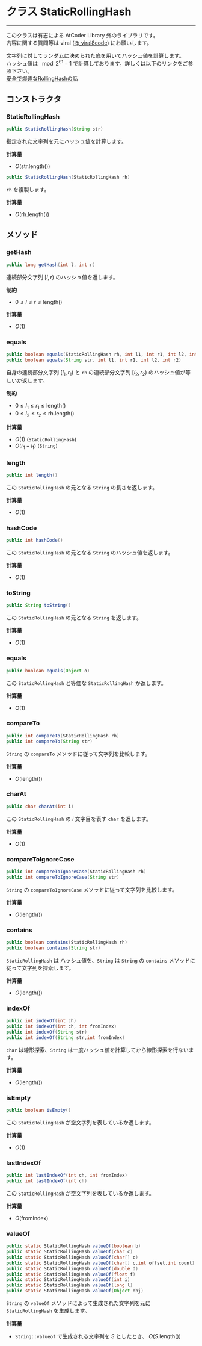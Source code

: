 # クラス StaticRollingHash
- - -

このクラスは有志による AtCoder Library 外のライブラリです。  
内容に関する質問等は viral ([@_viral8code](https://twitter.com/_viral8code/)) にお願いします。

文字列に対してランダムに決められた底を用いてハッシュ値を計算します。  
ハッシュ値は $\mod 2^{61}-1$ で計算しております。詳しくは以下のリンクをご参照下さい。  
[安全で爆速なRollingHashの話](https://qiita.com/keymoon/items/11fac5627672a6d6a9f6)  


## コンストラクタ
### StaticRollingHash
```java
public StaticRollingHash(String str)
```
指定された文字列を元にハッシュ値を計算します。

**計算量**
* $O( \mathrm{str.length}() )$

```java
public StaticRollingHash(StaticRollingHash rh)
```
`rh` を複製します。

**計算量**
* $O( \mathrm{rh.length}() )$

## メソッド
### getHash
```java
public long getHash(int l, int r)
```
連続部分文字列 $[l,r)$ のハッシュ値を返します。

**制約**
* $0 \leq l \leq r \leq \mathrm{length}()$

**計算量**
* $O(1)$

### equals
```java
public boolean equals(StaticRollingHash rh, int l1, int r1, int l2, int r2)
public boolean equals(String str, int l1, int r1, int l2, int r2)
```
自身の連続部分文字列 $[l_1,r_1)$ と `rh` の連続部分文字列 $[l_2,r_2)$ のハッシュ値が等しいか返します。

**制約**
* $0 \leq l_1 \leq r_1 \leq \mathrm{length}()$
* $0 \leq l_2 \leq r_2 \leq \mathrm{rh.length}()$

**計算量**
* $O(1)$ (`StaticRollingHash`)
* $O(r_1-l_1)$ (`String`)

### length
```java
public int length()
```
この `StaticRollingHash` の元となる `String` の長さを返します。

**計算量**
* $O(1)$

### hashCode
```java
public int hashCode()
```
この `StaticRollingHash` の元となる `String` のハッシュ値を返します。

**計算量**
* $O(1)$

### toString
```java
public String toString()
```
この `StaticRollingHash` の元となる `String` を返します。

**計算量**
* $O(1)$

### equals
```java
public boolean equals(Object o)
```
この `StaticRollingHash` と等価な `StaticRollingHash` か返します。

**計算量**
* $O(1)$

### compareTo
```java
public int compareTo(StaticRollingHash rh)
public int compareTo(String str)
```
`String` の `compareTo` メソッドに従って文字列を比較します。

**計算量**
* $O(\mathrm{length}())$

### charAt
```java
public char charAt(int i)
```
この `StaticRollingHash` の $i$ 文字目を表す `char` を返します。

**計算量**
* $O(1)$

### compareToIgnoreCase
```java
public int compareToIgnoreCase(StaticRollingHash rh)
public int compareToIgnoreCase(String str)
```
`String` の `compareToIgnoreCase` メソッドに従って文字列を比較します。

**計算量**
* $O(\mathrm{length}())$

### contains
```java
public boolean contains(StaticRollingHash rh)
public boolean contains(String str)
```
`StaticRollingHash` は ハッシュ値を、`String` は `String` の `contains` メソッドに従って文字列を探索します。

**計算量**
* $O(\mathrm{length}())$

### indexOf
```java
public int indexOf(int ch)
public int indexOf(int ch, int fromIndex)
public int indexOf(String str)
public int indexOf(String str,int fromIndex)
```
`char` は線形探索、`String` は一度ハッシュ値を計算してから線形探索を行ないます。

**計算量**
* $O(\mathrm{length}())$

### isEmpty
```java
public boolean isEmpty()
```
この `StaticRollingHash` が空文字列を表しているか返します。

**計算量**
* $O(1)$

### lastIndexOf
```java
public int lastIndexOf(int ch, int fromIndex)
public int lastIndexOf(int ch)
```
この `StaticRollingHash` が空文字列を表しているか返します。

**計算量**
* $O(\mathrm{fromIndex})$

### valueOf
```java
public static StaticRollingHash valueOf(boolean b)
public static StaticRollingHash valueOf(char c)
public static StaticRollingHash valueOf(char[] c)
public static StaticRollingHash valueOf(char[] c,int offset,int count)
public static StaticRollingHash valueOf(double d)
public static StaticRollingHash valueOf(float f)
public static StaticRollingHash valueOf(int i)
public static StaticRollingHash valueOf(long l)
public static StaticRollingHash valueOf(Object obj)
```
`String` の `valueOf` メソッドによって生成された文字列を元に `StaticRollingHash` を生成します。

**計算量**
* `String::valueof` で生成される文字列を $S$ としたとき、 $O(S\mathrm{.length}())$
